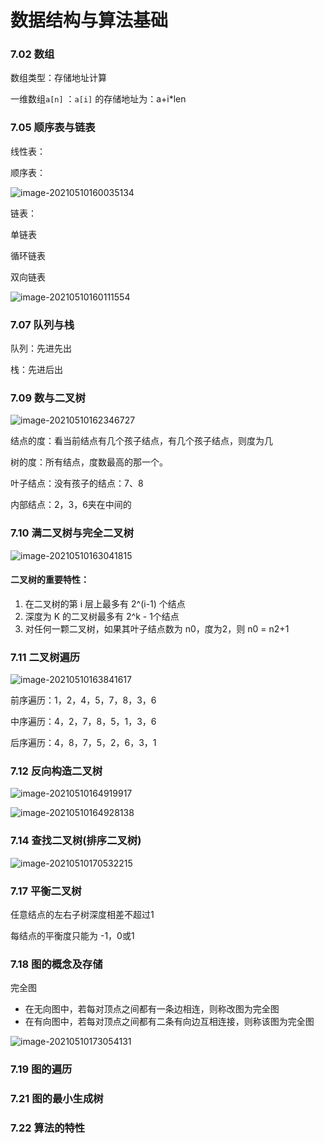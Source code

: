 # 数据结构与算法基础

### 7.02 数组

数组类型：存储地址计算

一维数组`a[n]` ：`a[i]` 的存储地址为：a+i*len



### 7.05 顺序表与链表

线性表：

顺序表：

![image-20210510160035134](C:\Users\李祥鸿\AppData\Roaming\Typora\typora-user-images\image-20210510160035134.png)

链表：

单链表

循环链表

双向链表

![image-20210510160111554](C:\Users\李祥鸿\AppData\Roaming\Typora\typora-user-images\image-20210510160111554.png)



### 7.07 队列与栈

队列：先进先出

栈：先进后出





### 7.09 数与二叉树

![image-20210510162346727](C:\Users\李祥鸿\AppData\Roaming\Typora\typora-user-images\image-20210510162346727.png)

结点的度：看当前结点有几个孩子结点，有几个孩子结点，则度为几

树的度：所有结点，度数最高的那一个。

叶子结点：没有孩子的结点：7、8

内部结点：2，3，6夹在中间的





### 7.10 满二叉树与完全二叉树

![image-20210510163041815](C:\Users\李祥鸿\AppData\Roaming\Typora\typora-user-images\image-20210510163041815.png)

#### 二叉树的重要特性：

1. 在二叉树的第 i 层上最多有 2^(i-1) 个结点
2. 深度为 K 的二叉树最多有 2^k - 1个结点
3. 对任何一颗二叉树，如果其叶子结点数为 n0，度为2，则 n0 = n2+1





### 7.11 二叉树遍历

![image-20210510163841617](C:\Users\李祥鸿\AppData\Roaming\Typora\typora-user-images\image-20210510163841617.png)

前序遍历：1，2，4，5，7，8，3，6

中序遍历：4，2，7，8，5，1，3，6

后序遍历：4，8，7，5，2，6，3，1





### 7.12 反向构造二叉树

![image-20210510164919917](C:\Users\李祥鸿\AppData\Roaming\Typora\typora-user-images\image-20210510164919917.png)

![image-20210510164928138](C:\Users\李祥鸿\AppData\Roaming\Typora\typora-user-images\image-20210510164928138.png)





### 7.14 查找二叉树(排序二叉树)

![image-20210510170532215](C:\Users\李祥鸿\AppData\Roaming\Typora\typora-user-images\image-20210510170532215.png)



### 7.17 平衡二叉树

任意结点的左右子树深度相差不超过1

每结点的平衡度只能为 -1，0或1



### 7.18 图的概念及存储

完全图

- 在无向图中，若每对顶点之间都有一条边相连，则称改图为完全图
- 在有向图中，若每对顶点之间都有二条有向边互相连接，则称该图为完全图

![image-20210510173054131](C:\Users\李祥鸿\AppData\Roaming\Typora\typora-user-images\image-20210510173054131.png)



### 7.19 图的遍历





### 7.21 图的最小生成树



### 7.22 算法的特性











 





























































































































































































































